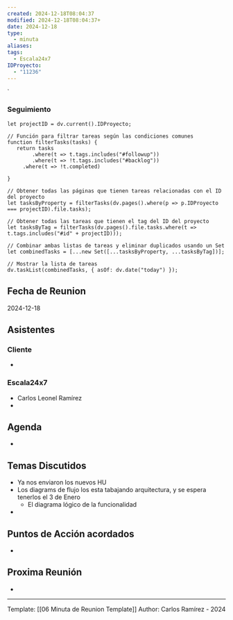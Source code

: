 ```yaml
---
created: 2024-12-18T08:04:37
modified: 2024-12-18T08:04:37+
date: 2024-12-18
type:
  - minuta
aliases: 
tags:
  - Escala24x7
IDProyecto:
  - "11236"
---
```


`

### Seguimiento

```dataviewjs
let projectID = dv.current().IDProyecto;

// Función para filtrar tareas según las condiciones comunes
function filterTasks(tasks) {
   return tasks
        .where(t => t.tags.includes("#followup"))
        .where(t => !t.tags.includes("#backlog"))
     .where(t => !t.completed)
        
}

// Obtener todas las páginas que tienen tareas relacionadas con el ID del proyecto
let tasksByProperty = filterTasks(dv.pages().where(p => p.IDProyecto === projectID).file.tasks);

// Obtener todas las tareas que tienen el tag del ID del proyecto
let tasksByTag = filterTasks(dv.pages().file.tasks.where(t => t.tags.includes("#id" + projectID)));

// Combinar ambas listas de tareas y eliminar duplicados usando un Set
let combinedTasks = [...new Set([...tasksByProperty, ...tasksByTag])];

// Mostrar la lista de tareas
dv.taskList(combinedTasks, { asOf: dv.date("today") });
 ```
## Fecha de Reunion
2024-12-18

## Asistentes

### Cliente
* 
### Escala24x7
- Carlos Leonel Ramírez
-  

## Agenda
* 
## Temas Discutidos
* Ya nos enviaron los nuevos HU
* Los diagrams de flujo los esta tabajando arquitectura, y se espera tenerlos el 3 de Enero
	* El diagrama lógico de la funcionalidad
* 

## Puntos de Acción acordados
- 

## Proxima Reunión
*   

---
Template: [[06 Minuta de Reunion Template]]
Author: Carlos Ramírez - 2024
